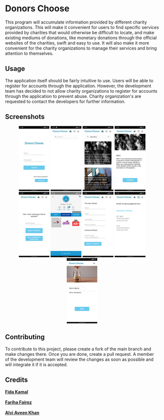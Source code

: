 # Donors Choose

This program will accumulate information provided by different charity organizations. This will make it convenient for users to find specific services provided by charities that would otherwise be difficult to locate, and make existing mediums of donations, like monetary donations through the official websites of the charities, swift and easy to use. It will also make it more convenient for the charity organizations to manage their services and bring attention to themselves.

## Usage

The application itself should be fairly intuitive to use. Users will be able to register for accounts through the application. However, the development team has decided to not allow charity organizations to register for accounts through the application to prevent abuse. Charity organization's are requested to contact the developers for further information.

## Screenshots

<p align="center">
  <img src="./Documentation/13. Final Report/Diagrams/Prototype Screenshots/01. Login Page.png" width="20%" />
  <img src="./Documentation/13. Final Report/Diagrams/Prototype Screenshots/02. Home Page.png" width="20%" />
  <img src="./Documentation/13. Final Report/Diagrams/Prototype Screenshots/03. Search Results.png" width="20%" />
  <img src="./Documentation/13. Final Report/Diagrams/Prototype Screenshots/04. Charity Profile Page.png" width="20%" />
  <img src="./Documentation/13. Final Report/Diagrams/Prototype Screenshots/05. Monetary Donation Page.png" width="20%" />
  <img src="./Documentation/13. Final Report/Diagrams/Prototype Screenshots/06. Payment Gateway (by SSLCommerz).png" width="20%" />
  <img src="./Documentation/13. Final Report/Diagrams/Prototype Screenshots/07. Non-Mnetary Donation Page.png" width="20%" />
  <img src="./Documentation/13. Final Report/Diagrams/Prototype Screenshots/08. Donation History.png" width="20%" />
  <img src="./Documentation/13. Final Report/Diagrams/Prototype Screenshots/09. Editing Charity Profile.png" width="20%" />
</p>

## Contributing

To contribute to this project, please create a fork of the main branch and make changes there. Once you are done, create a pull request. A member of the development team will review the changes as soon as possible and will integrate it if it is accepted.

## Credits

<a href="https://github.com/fida6941" target="_blank">**Fida Kamal**</a><br />\
<a href="https://github.com/nhn09" target="_blank">**Fariha Fairoz**</a><br />\
<a href="https://github.com/alvi-khan" target="_blank">**Alvi Aveen Khan**</a>
